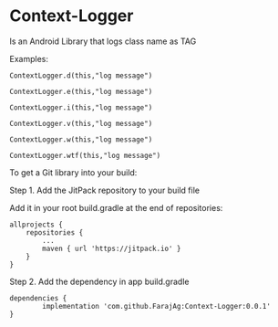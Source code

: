 # Context-Logger
Is an Android Library that logs class name as TAG

Examples:

`ContextLogger.d(this,"log message")` 

`ContextLogger.e(this,"log message")` 

`ContextLogger.i(this,"log message")` 

`ContextLogger.v(this,"log message")` 

`ContextLogger.w(this,"log message")` 

`ContextLogger.wtf(this,"log message")` 

To get a Git library into your build:

Step 1. Add the JitPack repository to your build file

Add it in your root build.gradle at the end of repositories:

	allprojects {
		repositories {
			...
			maven { url 'https://jitpack.io' }
		}
	}
Step 2. Add the dependency in app build.gradle

	dependencies {
	        implementation 'com.github.FarajAg:Context-Logger:0.0.1'
	}

